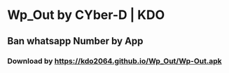 # Wp_Out by CYber-D | KDO

## Ban whatsapp Number by App

### Download by https://kdo2064.github.io/Wp_Out/Wp-Out.apk
